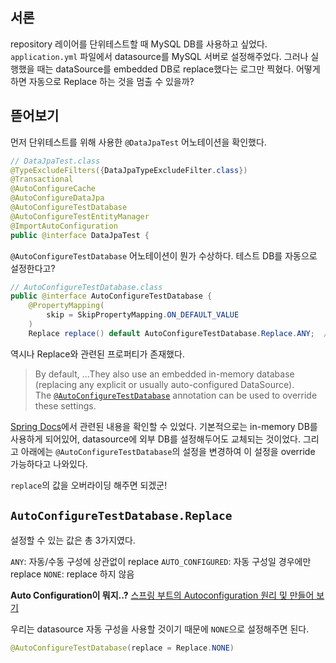 ## 서론

repository 레이어를 단위테스트할 때 MySQL DB를 사용하고 싶었다.
`application.yml` 파일에서 datasource를 MySQL 서버로 설정해주었다.
그러나 실행했을 때는 dataSource를 embedded DB로 replace했다는 로그만 찍혔다.
어떻게 하면 자동으로 Replace 하는 것을 멈출 수 있을까?

## 뜯어보기

먼저 단위테스트를 위해 사용한 `@DataJpaTest` 어노테이션을 확인했다.

``` java
// DataJpaTest.class
@TypeExcludeFilters({DataJpaTypeExcludeFilter.class})  
@Transactional  
@AutoConfigureCache  
@AutoConfigureDataJpa  
@AutoConfigureTestDatabase  
@AutoConfigureTestEntityManager  
@ImportAutoConfiguration  
public @interface DataJpaTest {
```

`@AutoConfigureTestDatabase` 어노테이션이 뭔가 수상하다.
테스트 DB를 자동으로 설정한다고?

``` java
// AutoConfigureTestDatabase.class
public @interface AutoConfigureTestDatabase {  
    @PropertyMapping(  
        skip = SkipPropertyMapping.ON_DEFAULT_VALUE  
    )  
    Replace replace() default AutoConfigureTestDatabase.Replace.ANY;  // 여기!
```

역시나 Replace와 관련된 프로퍼티가 존재했다.

> By default, ...They also use an embedded in-memory database (replacing any explicit or usually auto-configured DataSource). The [`@AutoConfigureTestDatabase`](https://docs.spring.io/spring-boot/docs/current/api/org/springframework/boot/test/autoconfigure/jdbc/AutoConfigureTestDatabase.html "annotation interface in org.springframework.boot.test.autoconfigure.jdbc") annotation can be used to override these settings.

[Spring Docs](https://docs.spring.io/spring-boot/docs/current/api/org/springframework/boot/test/autoconfigure/orm/jpa/DataJpaTest.html)에서 관련된 내용을 확인할 수 있었다.
기본적으로는 in-memory DB를 사용하게 되어있어, datasource에 외부 DB를 설정해두어도 교체되는 것이었다.
그리고 아래에는 `@AutoConfigureTestDatabase`의 설정을 변경하여 이 설정을 override 가능하다고 나와있다.

`replace`의 값을 오버라이딩 해주면 되겠군!

## `AutoConfigureTestDatabase.Replace`

설정할 수 있는 값은 총 3가지였다.

`ANY`: 자동/수동 구성에 상관없이 replace
`AUTO_CONFIGURED`: 자동 구성일 경우에만 replace
`NONE`: replace 하지 않음

**Auto Configuration이 뭐지..?**
[스프링 부트의 Autoconfiguration 원리 및 만들어 보기](https://donghyeon.dev/spring/2020/08/01/%EC%8A%A4%ED%94%84%EB%A7%81%EB%B6%80%ED%8A%B8%EC%9D%98-AutoConfiguration%EC%9D%98-%EC%9B%90%EB%A6%AC-%EB%B0%8F-%EB%A7%8C%EB%93%A4%EC%96%B4-%EB%B3%B4%EA%B8%B0/)

우리는 datasource 자동 구성을 사용할 것이기 때문에 `NONE`으로 설정해주면 된다.
``` java
@AutoConfigureTestDatabase(replace = Replace.NONE)
```

